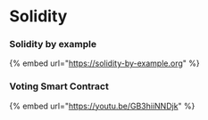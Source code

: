# Solidity

### Solidity by example

{% embed url="https://solidity-by-example.org" %}

### Voting Smart Contract

{% embed url="https://youtu.be/GB3hiiNNDjk" %}



